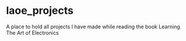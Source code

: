 # laoe_projects
A place to hold all projects I have made while reading the book Learning The Art of Electronics
